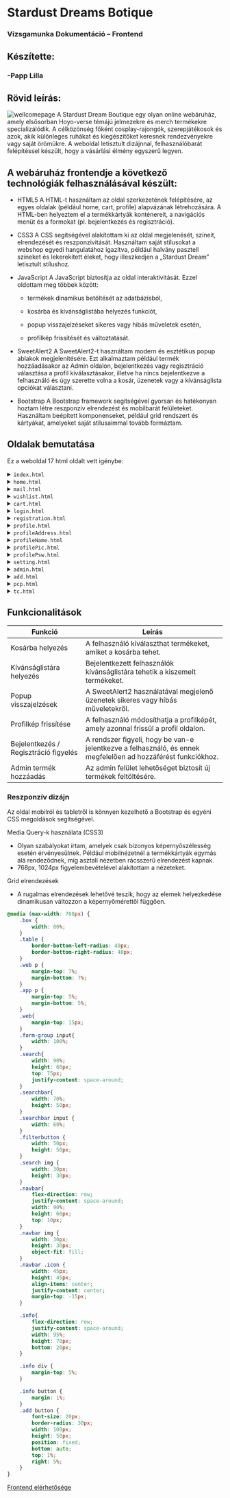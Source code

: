 # Stardust Dreams Botique
### Vizsgamunka Dokumentáció – Frontend

## Készítette:
###  -Papp Lilla


## Rövid leírás:
![wellcomepage](https://raw.githubusercontent.com/NameUserer/stardustdreamsbotique/master/img/welcomepage.png)
A Stardust Dream Boutique egy olyan online webáruház, amely elsősorban Hoyo-verse témájú jelmezekre és merch termékekre specializálódik.
A célközönség főként cosplay-rajongók, szerepjátékosok és azok, akik különleges ruhákat és kiegészítőket keresnek rendezvényekre vagy saját örömükre.
A weboldal letisztult dizájnnal, felhasználóbarát felépítéssel készült, hogy a vásárlási élmény egyszerű legyen.

## A webáruház frontendje a következő technológiák felhasználásával készült:
* HTML5
  A HTML-t használtam az oldal szerkezetének felépítésére, az egyes oldalak (például home, cart, profile) alapvázának létrehozására. A HTML-ben helyeztem el a termékkártyák konténereit, a navigációs menüt és a formokat (pl. bejelentkezés és regisztráció).

* CSS3
A CSS segítségével alakítottam ki az oldal megjelenését, színeit, elrendezését és reszponzivitását. Használtam saját stílusokat a webshop egyedi hangulatához igazítva, például halvány pasztell színeket és lekerekített éleket, hogy illeszkedjen a „Stardust Dream” letisztult stílushoz.

* JavaScript
A JavaScript biztosítja az oldal interaktivitását. Ezzel oldottam meg többek között:

  * termékek dinamikus betöltését az adatbázisból,

  * kosárba és kívánságlistába helyezés funkciót,

  * popup visszajelzéseket sikeres vagy hibás műveletek esetén,

  * profilkép frissítését és változtatását.

* SweetAlert2
A SweetAlert2-t használtam modern és esztétikus popup ablakok megjelenítésére. Ezt alkalmaztam például termék hozzáadásakor az Admin oldalon, bejelentkezés vagy regisztráció választása a profil kiválasztásakor, illetve ha nincs bejelentkezve a felhasználó és úgy szerette volna a kosár, üzenetek vagy a kívánságlista opciókat választani.

* Bootstrap
A Bootstrap framework segítségével gyorsan és hatékonyan hoztam létre reszponzív elrendezést és mobilbarát felületeket. Használtam beépített komponenseket, például grid rendszert és kártyákat, amelyeket saját stílusaimmal tovább formáztam.

## Oldalak bemutatása
Ez a weboldal 17 html oldalt vett igénybe:
  <details>
  <summary><code>index.html</code></summary>
  <p>Ez az oldal bevezeti a vásárlót a főoldalra. Innen lehet eljutni a home.html-re. Áttekintő, bevezető oldal, amely bemutatja a webáruház stílusát.</p>
  ![wellcomepage](https://raw.githubusercontent.com/NameUserer/stardustdreamsbotique/master/img/welcomepage.png)
</details>

<details>
  <summary><code>home.html</code></summary>
  <p>A termékek főoldala, ahol kategóriák és típusok szerint listázva jelennek meg a termékkártyák. Innen lehet hozzáadni a termékeket a kosárba vagy a kívánságlistába.</p>
  ![homepage](https://raw.githubusercontent.com/NameUserer/stardustdreamsbotique/master/img/homepage.png)
</details>

<details>
  <summary><code>mail.html</code></summary>
  <p>Itt tekintheti meg a felhasználó az eddigi vásárlásait, minden rendelés eltárolásra kerül. A legújabbak felül jelennek meg.</p>
  ![mailpage](https://raw.githubusercontent.com/NameUserer/stardustdreamsbotique/master/img/mailpage.png)
</details>

<details>
  <summary><code>wishlist.html</code></summary>
  <p>A felhasználó kívánságlistája. Bejelentkezés után itt gyűjtheti össze azokat a termékeket, amiket meg szeretne vásárolni később.</p>
  ![wishlistpage](https://raw.githubusercontent.com/NameUserer/stardustdreamsbotique/master/img/wishlistpage.png)
</details>

<details>
  <summary><code>cart.html</code></summary>
  <p>A kosár oldala, ahol a kiválasztott termékek láthatók. Innen lehet továbblépni a vásárlásra vagy a termékek szerkesztésére.</p>
  ![cartpage](https://raw.githubusercontent.com/NameUserer/stardustdreamsbotique/master/img/cartpage.png)
</details>

<details>
  <summary><code>login.html</code></summary>
  <p>A bejelentkezés felülete. A felhasználók itt tudnak belépni meglévő fiókjukkal.</p>
  ![loginpage](https://raw.githubusercontent.com/NameUserer/stardustdreamsbotique/master/img/loginpage.png)
</details>

<details>
  <summary><code>registration.html</code></summary>
  <p>Új fiók létrehozása ezen az oldalon történik, név, email és jelszó megadásával.</p>
  ![singuppage](https://raw.githubusercontent.com/NameUserer/stardustdreamsbotique/master/img/singuppage.png)
</details>

<details>
  <summary><code>profile.html</code></summary>
  <p>A felhasználó profiljának áttekintése. Innen elérhetők a profilbeállításokat kezelő oldalak.</p>
  ![profilepage](https://raw.githubusercontent.com/NameUserer/stardustdreamsbotique/master/img/profilepage.png)
</details>

<details>
  <summary><code>profileAddress.html</code></summary>
  <p>A szállítási cím módosítására szolgáló oldal.</p>
  ![addresspage](https://raw.githubusercontent.com/NameUserer/stardustdreamsbotique/master/img/addresspage.png)
</details>

<details>
  <summary><code>profileName.html</code></summary>
  <p>A felhasználónév módosítása ezen az oldalon történik.</p>
  ![usernamepage](https://raw.githubusercontent.com/NameUserer/stardustdreamsbotique/master/img/usernamepage.png)
</details>

<details>
  <summary><code>profilePic.html</code></summary>
  <p>A profilkép kiválasztására és frissítésére szolgáló oldal. A változtatások azonnal megjelennek.</p>
  ![profilepicpage](https://raw.githubusercontent.com/NameUserer/stardustdreamsbotique/master/img/profilepicpage.png)
</details>

<details>
  <summary><code>profilePsw.html</code></summary>
  <p>A jelszó módosítása biztonságos mezőkön keresztül történik. Jelenlegi és új jelszót is meg kell adni.</p>
  ![passwordpage](https://raw.githubusercontent.com/NameUserer/stardustdreamsbotique/master/img/passwordpage.png)
</details>

<details>
  <summary><code>setting.html</code></summary>
  <p>Felhasználói beállítások áttekintése és módosítása.</p>
  ![settingpage](https://raw.githubusercontent.com/NameUserer/stardustdreamsbotique/master/img/settingpage.png)
</details>

<details>
  <summary><code>admin.html</code></summary>
  <p>Az adminisztrátor számára készült oldal, ahonnan kezelheti a webshop termékeit.</p>
  ![adminpage](https://raw.githubusercontent.com/NameUserer/stardustdreamsbotique/master/img/adminpage.png)
</details>

<details>
  <summary><code>add.html</code></summary>
  <p>Új termék hozzáadása az adatbázishoz. Az admin innen tölthet fel új cosplay vagy merch cikkeket.</p>
  ![addpage](https://raw.githubusercontent.com/NameUserer/stardustdreamsbotique/master/img/addpage.png)
</details>

<details>
  <summary><code>pcp.html</code></summary>
  <p>Adatkezelési nyilatkozat – itt olvasható, hogyan kezeljük a felhasználók adatait.</p>
  ![pcppage](https://raw.githubusercontent.com/NameUserer/stardustdreamsbotique/master/img/pcppage.png)
</details>

<details>
  <summary><code>tc.html</code></summary>
  <p>Felhasználási feltételek – a webshop használatára vonatkozó szabályzat.</p>
  ![tcpage](https://raw.githubusercontent.com/NameUserer/stardustdreamsbotique/master/img/tcpage.png)
</details>

## Funkcionalitások

| Funkció                           | Leírás                                                                 |
|----------------------------------|------------------------------------------------------------------------|
| Kosárba helyezés                 | A felhasználó kiválaszthat termékeket, amiket a kosárba tehet.        |
| Kívánságlistára helyezés         | Bejelentkezett felhasználók kívánságlistára tehetik a kiszemelt termékeket. |
| Popup visszajelzések             | A SweetAlert2 használatával megjelenő üzenetek sikeres vagy hibás műveletekről. |
| Profilkép frissítése             | A felhasználó módosíthatja a profilképét, amely azonnal frissül a profil oldalon. |
| Bejelentkezés / Regisztráció figyelés | A rendszer figyeli, hogy be van-e jelentkezve a felhasználó, és ennek megfelelően ad hozzáférést funkciókhoz. |
| Admin termék hozzáadás           | Az admin felület lehetőséget biztosít új termékek feltöltésére.       |

### Reszponzív dizájn

<p>Az oldal mobilról és tabletről is könnyen kezelhető a Bootstrap és egyéni CSS megoldások segítségével.</p>

Media Query-k használata (CSS3)
* Olyan szabályokat írtam, amelyek csak bizonyos képernyőszélesség esetén érvényesülnek. Például mobilnézetnél a termékkártyák egymás alá rendeződnek, míg asztali nézetben rácsszerű elrendezést kapnak.
* 768px, 1024px figyelembevételével alakítottam a nézeteket.

Grid elrendezések
* A rugalmas elrendezések lehetővé teszik, hogy az elemek helyezkedése dinamikusan változzon a képernyőmérettől függően.

```css
@media (max-width: 768px) {
    .box {
        width: 80%;
    }
    .table {
        border-bottom-left-radius: 40px;
        border-bottom-right-radius: 40px;
    }
    .web p {
        margin-top: 7%;
        margin-bottom: 7%;
    }
    .app p {
        margin-top: 5%;
        margin-bottom: 5%;
    }
    .web{
        margin-top: 15px;
    }
    .form-group input{
        width: 100%;
    }
    .search{
        width: 90%;
        height: 60px;
        top: 75px;
        justify-content: space-around;
    }
    .searchbar{
        width: 70%;
        height: 50px;
    }
    .searchbar input {
        width: 60%;
    }
    .filterbutton {
        width: 50px;
        height: 50px;
    }
    .search img {
        width: 30px;
        height: 30px;
    }
    .navbar{
        flex-direction: row;
        justify-content: space-around;
        width: 90%;
        height: 60px;
        top: 10px;
    }
    .navbar img {
        width: 30px;
        height: 30px;
        object-fit: fill;
    }
    .navbar .icon {
        width: 45px;
        height: 45px;
        align-items: center;
        justify-content: center;
        margin-top: -15px;
    }

    .info{
        flex-direction: row;
        justify-content: space-around;
        width: 95%;
        height: 70px;
        bottom: 20px;
    }

    .info div {
        margin-top: 5%;
    }

    .info button {
        margin: 1%;
    }
    .add button {
        font-size: 20px;
        border-radius: 30px;
        width: 100px;
        height: 50px;
        position: fixed;
        bottom: auto;
        top: 1%;
        right: 5%;
    }
}
```
[Frontend elérhetősége](https://stardustdreams.netlify.app/home.html)
